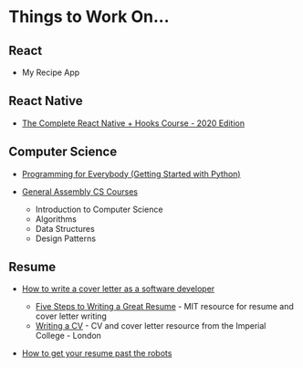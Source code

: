 # Things to Work On...

## React
* My Recipe App

## React Native
* [The Complete React Native + Hooks Course - 2020 Edition](https://www.udemy.com/course/the-complete-react-native-and-redux-course/learn)

## Computer Science
* [Programming for Everybody (Getting Started with Python)](https://www.coursera.org/learn/python/home/welcome)

* [General Assembly CS Courses](http://my.generalassemb.ly)
    * Introduction to Computer Science
    * Algorithms
    * Data Structures
    * Design Patterns

## Resume
* [How to write a cover letter as a software developer](https://medium.com/@learnitmyway/how-to-write-a-cover-letter-as-a-software-developer-cover-letter-and-cv-included-2190e0d23e97)
    * [Five Steps to Writing a Great Resume](https://capd.mit.edu/jobs-and-internships/resumes-cvs-cover-letters-and-linkedin/resumes) - MIT resource for resume and cover letter writing
    * [Writing a CV](http://www.imperial.ac.uk/careers/application-process/cv/) - CV and cover letter resource from the Imperial College - London

* [How to get your resume past the robots](https://www.themuse.com/advice/beat-the-robots-how-to-get-your-resume-past-the-system-into-human-hands)
